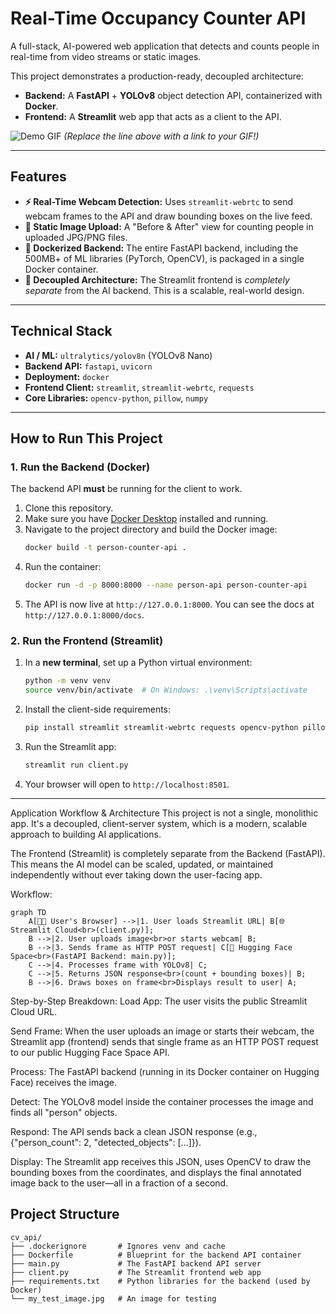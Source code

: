 # Real-Time Occupancy Counter API

A full-stack, AI-powered web application that detects and counts people in real-time from video streams or static images.

This project demonstrates a production-ready, decoupled architecture:

- **Backend:** A **FastAPI** + **YOLOv8** object detection API, containerized with **Docker**.
- **Frontend:** A **Streamlit** web app that acts as a client to the API.

![Demo GIF](link-to-your-demo.gif)
_(Replace the line above with a link to your GIF!)_

---

## Features

- **⚡ Real-Time Webcam Detection:** Uses `streamlit-webrtc` to send webcam frames to the API and draw bounding boxes on the live feed.
- **📂 Static Image Upload:** A "Before & After" view for counting people in uploaded JPG/PNG files.
- **🐳 Dockerized Backend:** The entire FastAPI backend, including the 500MB+ of ML libraries (PyTorch, OpenCV), is packaged in a single Docker container.
- **🚀 Decoupled Architecture:** The Streamlit frontend is _completely separate_ from the AI backend. This is a scalable, real-world design.

---

## Technical Stack

- **AI / ML:** `ultralytics/yolov8n` (YOLOv8 Nano)
- **Backend API:** `fastapi`, `uvicorn`
- **Deployment:** `docker`
- **Frontend Client:** `streamlit`, `streamlit-webrtc`, `requests`
- **Core Libraries:** `opencv-python`, `pillow`, `numpy`

---

## How to Run This Project

### 1. Run the Backend (Docker)

The backend API **must** be running for the client to work.

1.  Clone this repository.
2.  Make sure you have [Docker Desktop](https://www.docker.com/products/docker-desktop/) installed and running.
3.  Navigate to the project directory and build the Docker image:
    ```bash
    docker build -t person-counter-api .
    ```
4.  Run the container:
    ```bash
    docker run -d -p 8000:8000 --name person-api person-counter-api
    ```
5.  The API is now live at `http://127.0.0.1:8000`. You can see the docs at `http://127.0.0.1:8000/docs`.

### 2. Run the Frontend (Streamlit)

1.  In a **new terminal**, set up a Python virtual environment:
    ```bash
    python -m venv venv
    source venv/bin/activate  # On Windows: .\venv\Scripts\activate
    ```
2.  Install the client-side requirements:
    ```bash
    pip install streamlit streamlit-webrtc requests opencv-python pillow
    ```
3.  Run the Streamlit app:
    ```bash
    streamlit run client.py
    ```
4.  Your browser will open to `http://localhost:8501`.

---

Application Workflow & Architecture
This project is not a single, monolithic app. It's a decoupled, client-server system, which is a modern, scalable approach to building AI applications.

The Frontend (Streamlit) is completely separate from the Backend (FastAPI). This means the AI model can be scaled, updated, or maintained independently without ever taking down the user-facing app.

Workflow:

```mermaid
graph TD
    A[🧑‍💻 User's Browser] -->|1. User loads Streamlit URL| B[🌐 Streamlit Cloud<br>(client.py)];
    B -->|2. User uploads image<br>or starts webcam| B;
    B -->|3. Sends frame as HTTP POST request| C[🐳 Hugging Face Space<br>(FastAPI Backend: main.py)];
    C -->|4. Processes frame with YOLOv8| C;
    C -->|5. Returns JSON response<br>(count + bounding boxes)| B;
    B -->|6. Draws boxes on frame<br>Displays result to user| A;
```

Step-by-Step Breakdown:
Load App: The user visits the public Streamlit Cloud URL.

Send Frame: When the user uploads an image or starts their webcam, the Streamlit app (frontend) sends that single frame as an HTTP POST request to our public Hugging Face Space API.

Process: The FastAPI backend (running in its Docker container on Hugging Face) receives the image.

Detect: The YOLOv8 model inside the container processes the image and finds all "person" objects.

Respond: The API sends back a clean JSON response (e.g., {"person_count": 2, "detected_objects": [...]}).

Display: The Streamlit app receives this JSON, uses OpenCV to draw the bounding boxes from the coordinates, and displays the final annotated image back to the user—all in a fraction of a second.

## Project Structure

```
cv_api/
├── .dockerignore       # Ignores venv and cache
├── Dockerfile          # Blueprint for the backend API container
├── main.py             # The FastAPI backend API server
├── client.py           # The Streamlit frontend web app
├── requirements.txt    # Python libraries for the backend (used by Docker)
└── my_test_image.jpg   # An image for testing
```
